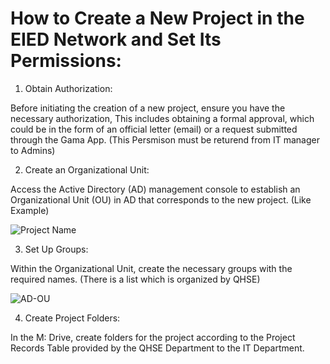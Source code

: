 # How to Create a New Project in the EIED Network and Set Its Permissions: 

1. Obtain Authorization:

Before initiating the creation of a new project, ensure you have the necessary authorization, This includes obtaining a formal approval, which could be in the form of an official letter (email) or a request submitted through the Gama App. 
(This Persmison must be returend from IT manager to Admins)

2. Create an Organizational Unit: 

Access the Active Directory (AD) management console to establish an Organizational Unit (OU) in AD that corresponds to the new project. (Like Example)

![Project Name](https://github.com/user-attachments/assets/b6eafc60-4a9f-4cf7-92d0-6cacbf51f6bb)


3. Set Up Groups: 

Within the Organizational Unit, create the necessary groups with the required names. (There is a list which is organized by QHSE) 

![AD-OU](https://github.com/user-attachments/assets/12b2dd3c-4992-47f1-8e45-871a8b5df89a)


4. Create Project Folders:

In the M: Drive, create folders for the project according to the Project Records Table provided by the QHSE Department to the IT Department.
